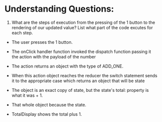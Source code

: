 # Understanding Questions:
1. What are the steps of execution from the pressing of the 1 button to the rendering of our updated value? List what part of the code excutes for each step.
* The user presses the 1 button.
* The onClick handler function invoked the dispatch function passing it the action with the payload of the number
* The action returns an object with the type of ADD_ONE.
* When this action object reaches the reducer the switch statement sends it to the appropriate case which returns an object that will be state
* The object is an exact copy of state, but the state's total: property is what it was + 1.
* That whole object because the state.

* TotalDisplay shows the total plus 1.

